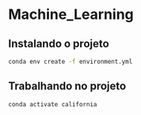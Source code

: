 # Machine_Learning

## Instalando o projeto
```bash
conda env create -f environment.yml
```

## Trabalhando no projeto 
```bash
conda activate california
```
